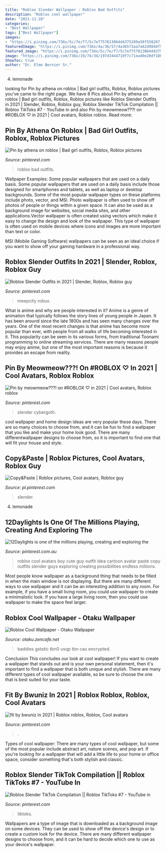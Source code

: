 ```yaml
---
title: "Roblox Slender Wallpaper : Roblox Bad Outfits"
description: "Roblox cool wallpaper"
date: "2021-11-28"
categories:
- "Best Wallpaper"
tags: ["Best Wallpaper"]
images:
- "https://i.pinimg.com/736x/5c/7e/f7/5c7ef757813064d4375209a50f558207.jpg"
featuredImage: "https://i.pinimg.com/736x/4a/36/57/4a36573aa7a62d9844f55b442a33ac09.jpg"
featured_image: "https://i.pinimg.com/736x/5c/7e/f7/5c7ef757813064d4375209a50f558207.jpg"
image: "https://i.pinimg.com/736x/19/74/34/19743444710f7c71ea40e20df1866218.jpg"
ShowToc: true
author: "Dr. Elmo Bernier Sr."
---
```



4. lemonade 

	

		
looking for Pin by athena on roblox | Bad girl outfits, Roblox, Roblox pictures you've came to the right page. We have 8 Pics about Pin by athena on roblox | Bad girl outfits, Roblox, Roblox pictures like Roblox Slender Outfits in 2021 | Slender, Roblox, Roblox guy, Roblox Slender TikTok Compilation || Roblox TikToks #7 - YouTube in and also Pin by meowmeow???! on #ROBLOX ♡ in 2021 | Cool avatars, Roblox roblox. Read more:
		
    
## Pin By Athena On Roblox | Bad Girl Outfits, Roblox, Roblox Pictures

<img loading=lazy src="https://i.pinimg.com/736x/5c/7e/f7/5c7ef757813064d4375209a50f558207.jpg" onerror="this.onerror=null;this.src='https://tse3.mm.bing.net/th?id=OIP.OCitqXAB-jffQIiNYsm7JgHaHo&amp;pid=15.1';" alt="Pin by athena on roblox | Bad girl outfits, Roblox, Roblox pictures">

_Source: pinterest.com_

>roblox bad outfits. 

	

Wallpaper Examples: Some popular wallpapers that are used on a daily basis.
Some popular wallpapers that are used on a daily basis include those designed for smartphones and tablets, as well as laptop or desktop backgrounds. Some of the most popular wallpaper types on these platforms include photo, vector, and MSI. 
Photo wallpaper is often used to show off photos of people or things within a given space. It can also be used as a background image for websites, social media sites, and other applications.Vector wallpaper is often created using vectors which make it easy to change the design and look of the wallpaper. This type of wallpaper is often used on mobile devices where icons and images are more important than text or color. 

MSI (Mobile Gaming Software) wallpapers can be seen as an ideal choice if you want to show off your gaming hardware in a professional way.

    
## Roblox Slender Outfits In 2021 | Slender, Roblox, Roblox Guy

<img loading=lazy src="https://i.pinimg.com/736x/19/74/34/19743444710f7c71ea40e20df1866218.jpg" onerror="this.onerror=null;this.src='https://tse3.mm.bing.net/th?id=OIP.P4Ru00TuE9fXtx47nqDdwQHaEK&amp;pid=15.1';" alt="Roblox Slender Outfits in 2021 | Slender, Roblox, Roblox guy">

_Source: pinterest.com_

>meepcity robux. 

	

What is anime and why are people interested in it?
Anime is a genre of animation that typically follows the story lines of young people in Japan. It has been around since the late 1800s and has seen many changes over the years. One of the most recent changes is that anime has become more popular than ever, with people from all walks of life becoming interested in it. This popularity can be seen in its various forms, from traditional Toonami programming to online streaming services. There are many reasons people may enjoy anime, but one of the most important reasons is because it provides an escape from reality.

    
## Pin By Meowmeow???! On #ROBLOX ♡ In 2021 | Cool Avatars, Roblox Roblox

<img loading=lazy src="https://i.pinimg.com/736x/c4/48/da/c448da3f1d0d8cbe06502108edc9fc73.jpg" onerror="this.onerror=null;this.src='https://tse1.mm.bing.net/th?id=OIP.xV2oWA24EBapZuY88ooCkwHaNK&amp;pid=15.1';" alt="Pin by meowmeow???! on #ROBLOX ♡ in 2021 | Cool avatars, Roblox roblox">

_Source: pinterest.com_

>slender cybergoth. 

	

cool wallpaper and home design ideas are very popular these days. There are so many choices to choose from, and it can be fun to find a wallpaper that you like and make your home look good. There are many differentwallpaper designs to choose from, so it is important to find one that will fit your house and style.

    
## Copy&amp;Paste | Roblox Pictures, Cool Avatars, Roblox Guy

<img loading=lazy src="https://i.pinimg.com/originals/75/5d/13/755d1355b6af502ff0452f17dc9cd7cd.jpg" onerror="this.onerror=null;this.src='https://tse4.mm.bing.net/th?id=OIP.XWrxS5Pq3Xw3SB7o0Pxw6gHaHb&amp;pid=15.1';" alt="Copy&amp;Paste | Roblox pictures, Cool avatars, Roblox guy">

_Source: pl.pinterest.com_

>slender. 

	

4. lemonade 

    
## 12Daylights Is One Of The Millions Playing, Creating And Exploring The

<img loading=lazy src="https://i.pinimg.com/736x/4a/36/57/4a36573aa7a62d9844f55b442a33ac09.jpg" onerror="this.onerror=null;this.src='https://tse2.mm.bing.net/th?id=OIP.NMM7onVTlKbDOo4D1t-RKAAAAA&amp;pid=15.1';" alt="12Daylights is one of the millions playing, creating and exploring the">

_Source: pinterest.com.au_

>roblox cool avatars boy cute guy outfit idea cartoon avatar paste copy outfits slender guys exploring creating possibilities endless millions. 

	

Most people know wallpaper as a background thing that needs to be filled in when the main window is not displaying. But there are many different ways to use wallpaper and it can be an interesting addition to any room. For example, if you have a small living room, you could use wallpaper to create a minimalistic look. If you have a large living room, then you could use wallpaper to make the space feel larger.

    
## Roblox Cool Wallpaper - Otaku Wallpaper

<img loading=lazy src="https://i.pinimg.com/474x/cf/63/99/cf63991683a411d96e6801325d2ccf8c.jpg" onerror="this.onerror=null;this.src='https://tse3.mm.bing.net/th?id=OIP.XGVuNk97elDkEj_Ocpff8AAAAA&amp;pid=15.1';" alt="Roblox Cool Wallpaper - Otaku Wallpaper">

_Source: otaku.zencafe.net_

>baddies gstatic tbn0 usqp tbn cau encrypted. 

	

Conclusion
This concludes our look at cool wallpaper! If you want to create a wallpaper that stands out and is your own personal statement, then it's important to find a wallpaper that is both unique and stylish. There are many different types of cool wallpaper available, so be sure to choose the one that is best suited for your taste.

    
## Fit By Bwuniz In 2021 | Roblox Roblox, Roblox, Cool Avatars

<img loading=lazy src="https://i.pinimg.com/736x/da/0b/25/da0b2519378160af65ff943d86b76aad.jpg" onerror="this.onerror=null;this.src='https://tse1.mm.bing.net/th?id=OIP.Mxc06iSUU6miEP1doGXzQAHaRk&amp;pid=15.1';" alt="fit by bwuniz in 2021 | Roblox roblox, Roblox, Cool avatars">

_Source: pinterest.com_

>. 

	

Types of cool wallpaper:
There are many types of cool wallpaper, but some of the most popular include abstract art, nature scenes, and pop art. If you're looking for a wallpaper that will add a little life to your home or office space, consider something that's both stylish and classic.

    
## Roblox Slender TikTok Compilation || Roblox TikToks #7 - YouTube In

<img loading=lazy src="https://i.pinimg.com/736x/c2/cb/ed/c2cbed6c0392440399f046691ac307a5.jpg" onerror="this.onerror=null;this.src='https://tse3.mm.bing.net/th?id=OIP.ChWLH45QNQ8QsnFjiYympQHaEK&amp;pid=15.1';" alt="Roblox Slender TikTok Compilation || Roblox TikToks #7 - YouTube in">

_Source: pinterest.com_

>tiktoks. 

	

Wallpapers are a type of image that is downloaded as a background image on some devices. They can be used to show off the device's design or to create a custom look for the device. There are many different wallpaper designs to choose from, and it can be hard to decide which one to use as your device's wallpaper.


